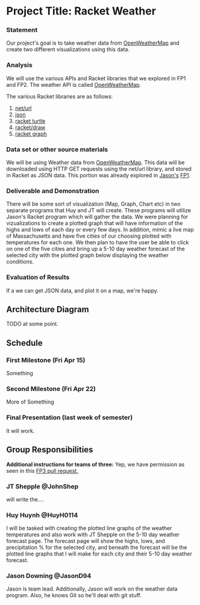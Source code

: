 # Project Title: Racket Weather

### Statement
Our project's goal is to take weather data from  [OpenWeatherMap](http://openweathermap.org/) and create two different visualizations using this data.

### Analysis
We will use the various APIs and Racket libraries that we explored in FP1 and FP2. The weather API is called  [OpenWeatherMap](http://openweathermap.org/). 

The various Racket libraries are as follows:
1. [net/url](https://docs.racket-lang.org/net/url.html)
2. [json](https://docs.racket-lang.org/json/)
3. [racket turtle](https://docs.racket-lang.org/racket_turtle/index.html)
4. [racket/draw](https://docs.racket-lang.org/draw/index.html)
5. [racket graph](https://stchang.github.io/graph/graph.html)

### Data set or other source materials
We will be using Weather data from [OpenWeatherMap](http://openweathermap.org/). This data will be downloaded using HTTP GET requests using the net/url library, and stored in Racket as JSON data. This portion was already explored in [Jason's](https://github.com/JasonD94) [FP1](https://github.com/JasonD94/FP1).

### Deliverable and Demonstration
There will be some sort of visualization (Map, Graph, Chart etc) in two separate programs that Huy and JT will create. These programs will utilize Jason's Racket program which will gather the data.
We were planning for vizualizations to create a plotted graph that will have information of the highs and lows of each day or every few days. In addition, mimic a live map of Massachusetts and have five cities of our choosing plotted with temperatures for each one. We then plan to have the user be able to click on one of the five cities and bring up a 5-10 day weather forecast of the selected city with the plotted graph below displaying the weather conditions. 

### Evaluation of Results
If a we can get JSON data, and plot it on a map, we're happy.

## Architecture Diagram
TODO at some point.

## Schedule

### First Milestone (Fri Apr 15)
Something

### Second Milestone (Fri Apr 22)
More of Something

### Final Presentation (last week of semester)
It will work.

## Group Responsibilities

**Additional instructions for teams of three:** 
Yep, we have permission as seen in this [FP3 pull request.](https://github.com/oplS16projects/FP3/pull/12)

### JT Shepple @JohnShep
will write the....

### Huy Huynh @HuyH0114
I will be tasked with creating the plotted line graphs of the weather temperatures and also work with JT Shepple on the 5-10 day weather forecast page. The forecast page will show the highs, lows, and precipitation % for the selected city, and beneath the forecast will be the plotted line graphs that I will make for each city and their 5-10 day weather forecast. 

### Jason Downing @JasonD94
Jason is team lead. Additionally, Jason will work on the weather data program. Also, he knows Git so he'll deal with git stuff.
